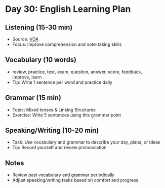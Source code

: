 # Day 30: English Learning Plan

## Listening (15-30 min)
- Source: [VOA](https://learningenglish.voanews.com/)
- Focus: Improve comprehension and note-taking skills

## Vocabulary (10 words)
- review, practice, test, exam, question, answer, score, feedback, improve, learn
- Tip: Write 1 sentence per word and practice daily

## Grammar (15 min)
- Topic: Mixed tenses & Linking Structures
- Exercise: Write 5 sentences using this grammar point

## Speaking/Writing (10-20 min)
- Task: Use vocabulary and grammar to describe your day, plans, or ideas
- Tip: Record yourself and review pronunciation

## Notes
- Review past vocabulary and grammar periodically
- Adjust speaking/writing tasks based on comfort and progress

